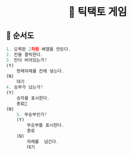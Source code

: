 <h1 align='middle'> 🤖 틱택토 게임</h1>

## 🚦 순서도
```js
1. 오목판 2차원 배열을 만든다.
2. 칸을 클릭한다.
3. 칸이 비어있는가?
(Y)
    현재차례를 칸에 넣는다.
(N)
    대기
4. 승부가 났는가?
(Y)
    승자를 표시한다.
    종료
(N)
    5. 무승부인가?
    (Y)
        무승부를 표시한다.
        종료
    (N)
        차례를  넘긴다.
        대기
```
